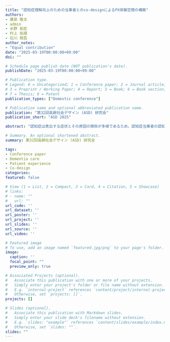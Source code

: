 ```yaml
---
title: "認知症理解向上のための当事者とのco-designによるPX体験空間の構築"
authors:
- 廣部 敬太
- admin
- 水野 拓宏
- 村上 佑順
- 石川 翔吾
author_notes:
- "Equal contribution"
date: "2025-03-19T00:00:00+09:00"
doi: ""

# Schedule page publish date (NOT publication's date).
publishDate: "2025-03-19T00:00:00+09:00"

# Publication type.
# Legend: 0 = Uncategorized; 1 = Conference paper; 2 = Journal article;
# 3 = Preprint / Working Paper; 4 = Report; 5 = Book; 6 = Book section;
# 7 = Thesis; 8 = Patent
publication_types: ["Domestic conference"]

# Publication name and optional abbreviated publication name.
publication: "第32回高齢社会デザイン (ASD) 研究会"
publication_short: "ASD 2025"

abstract: "認知症は表出する症状とその原因の関係が多様であるため，認知症当事者の認知的視点を理解するスキルが重要であり，ナラティブの経験的イメージの補完が必要である．本研究では，認知症当事者とのco-design を通じて，患者体験（PX）を VR で体験することが可能なPX 体験プラットフォームを構築した．本プラットフォームでは，多様な認知症症状を一人称視点で体験できるとともに，障害や環境をコントロールする機能や多人数で空間を共有する機能があり，認知的な活動を健常者と比較しながら体験することが可能である．認知症当事者に対して PX 体験を実施した結果，共同創造のプロセスが機能することが確認でき，より当事者の視点に近い体験になる可能性が示唆された．"

# Summary. An optional shortened abstract.
summary: 第32回高齢社会デザイン (ASD) 研究会

tags:
- Conference paper
- Dementia care
- Patient experience
- Co-design
categories: 
featured: false

# View (1 = List, 2 = Compact, 3 = Card, 4 = Citation, 5 = Showcase)
# links:
# - name: ""
#   url: ""
url_code: ''
url_dataset: ''
url_poster: ''
url_project: ''
url_slides: ''
url_source: ''
url_video: ''

# Featured image
# To use, add an image named `featured.jpg/png` to your page's folder. 
image:
  caption: ''
  focal_point: ""
  preview_only: true

# Associated Projects (optional).
#   Associate this publication with one or more of your projects.
#   Simply enter your project's folder or file name without extension.
#   E.g. `internal-project` references `content/project/internal-project/index.md`.
#   Otherwise, set `projects: []`.
projects: []

# Slides (optional).
#   Associate this publication with Markdown slides.
#   Simply enter your slide deck's filename without extension.
#   E.g. `slides: "example"` references `content/slides/example/index.md`.
#   Otherwise, set `slides: ""`.
slides: ""
---
```

